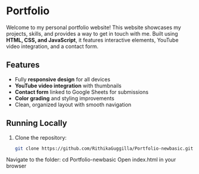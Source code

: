 # Portfolio

Welcome to my personal portfolio website! This website showcases my projects, skills, and provides a way to get in touch with me. Built using **HTML, CSS, and JavaScript**, it features interactive elements, YouTube video integration, and a contact form.

## Features
- Fully **responsive design** for all devices  
- **YouTube video integration** with thumbnails  
- **Contact form** linked to Google Sheets for submissions  
- **Color grading** and styling improvements  
- Clean, organized layout with smooth navigation  

## Running Locally
1. Clone the repository:  
   ```bash
   git clone https://github.com/RithikaGuggilla/Portfolio-newbasic.git
Navigate to the folder:
cd Portfolio-newbasic
Open index.html in your browser
